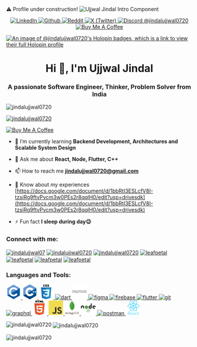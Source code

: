 ⚠️ Profile under construction!
![Ujjwal Jindal Intro Component](https://lh3.googleusercontent.com/pw/ABLVV84UjWfAw3Tcc7bJ29o21OplEbXlgS0_POiydD5rua7CvyzhJfxVOvmp3GmkAXLP-ZVUrI1mJwaqZoTtCfyVQSzfUxFrUc0XGNw4H-uqEDYo-l9SiFCK8xo2x9kM-Teul4yNztuP8q1nni5CWgWh3UH11A=w1920-h720-s-no-gm?authuser=0)

<p align="center">
    <a href="https://www.linkedin.com/in/jindalujjwal0720/" align="top">
      <img src="https://lh3.googleusercontent.com/pw/ABLVV87qJny-j9azE5oIUtjBaFJR8OK-BHaMXnXsPNpC5bclMW8tbQRmIpP8jm4_AOZ5N0k9NmaqP3ik5e2vebrvvxWzBppg6hS6m99TiedWppfhd0vcGMfCmQd6b4iiDEim4zFoRmAIYprFLkLZ2ck-DDlBBQ=w320-h320-s-no-gm?authuser=0" alt="LinkedIn" style="width: 10%"/>
    </a>
    <a href="https://github.com/jindalujjwal0720" align="top">
      <img src="https://lh3.googleusercontent.com/pw/ABLVV84kS5e1D22mo4KaRx6VYFV23HH_hRYLYSmuHCSeEY6r_efjK4KCKXyTC-voxdMeGvbMMiEmFNsy7PMJB5tldRUXDVRKVXZmv6rV40qVa2spKzmZeRW35ccojcn30xosEQ2EKxpeMA1iP9dgGY2_EgputQ=w320-h320-s-no-gm?authuser=0" alt="Github" style="width:15%;" />
    </a>
    <a href="https://www.reddit.com/user/jindalujjwal0720" align="top">
      <img src="https://lh3.googleusercontent.com/pw/ABLVV87y_lgfCdrTnAeZhzsrSLjSaQyU9GpnbByy_2-0DtVH-3UiBOp-MimYIgwkOp7lRvFPnxC7TqeFFF12gtZAWFgM8VEeqCpY-z4AB571DeZIXzDQwM0syERj4XBiK_yDdAWCDL6tBrzFxu02wvoEiaMhug=w320-h320-s-no-gm?authuser=0" alt="Reddit" style="width:15%;" />
    </a>
    <a href="https://twitter.com/jindalujjwal07" align="top">
      <img src="https://lh3.googleusercontent.com/pw/ABLVV86Feg0Zww492j95ep7lcpfuL5PlCpWpKcHelEQusOMjuQfBZlbnKPVbDrIyx0O3rFEwvSORixyufNyCm2_6R2H9phucIm6_GiLdmp_GcJWC8k6HFhHsQkXOx2sruRgkaucYNdTZ6QxIanQWCJFcBv106w=w320-h320-s-no-gm?authuser=0" alt="X (Twitter)" style="width:15%;" />
    </a>
    <a href="https://discordapp.com/users/936926592687554610" align="top">
      <img src="https://lh3.googleusercontent.com/pw/ABLVV86G7znl0pfgom2Q-HFckv8_DqEve_-8-dPr5_hDwYaBClsYWaKUjNRK7MEwpW2OiE2TBwPbXzxaQzYCtgY4UYRezmlR0O35k_Fs3xNPhlz0mViJ1d-PQR54XoSBiXzSlmScJlFdbx9bJTdgzu0Wrdmc3A=w320-h320-s-no-gm?authuser=0" alt="Discord @jindalujjwal0720" style="width:15%;" />
    </a>
    <a href="https://www.buymeacoffee.com/jindalujjwal0720" align="top">
      <img src="https://lh3.googleusercontent.com/pw/ABLVV86HYz_dX6QqhFP_WjtZTkZpeEnSUW6nDwKrSIR9b1fFPAwoiR9jYbq60_gR1spEa65AkdSCrU4X-NbRqDyFKxK5FHjj6b3CIRe4pk_xxHrJBDmqAY2pindNCwNcNLBE30Idj_fC4_Chs38smLOGuukyFQ=w320-h320-s-no-gm?authuser=0" alt="Buy Me A Coffee" style="width:15%;" />
    </a>
</p>

[![An image of @jindalujjwal0720's Holopin badges, which is a link to view their full Holopin profile](https://holopin.me/jindalujjwal0720)](https://holopin.io/@jindalujjwal0720)
<h1 align="center">Hi 👋, I'm Ujjwal Jindal</h1>
<h3 align="center">A passionate Software Engineer, Thinker, Problem Solver from India</h3>

<p align="left"> <img src="https://komarev.com/ghpvc/?username=jindalujjwal0720&label=Profile%20views&color=0e75b6&style=flat" alt="jindalujjwal0720" /> </p>

<p align="left"> <a href="https://github.com/ryo-ma/github-profile-trophy"><img src="https://github-profile-trophy.vercel.app/?username=jindalujjwal0720&margin-w=15&margin-h=15&column=-1" alt="jindalujjwal0720" /></a> </p>
<!--
<p align="left"> <a href="https://twitter.com/jindalujjwal07" target="blank"><img src="https://img.shields.io/twitter/follow/jindalujjwal07?logo=twitter&style=flat" alt="jindalujjwal07" /></a> </p> -->
<a href="https://www.buymeacoffee.com/jindalujjwal0720" target="_blank"><img src="https://cdn.buymeacoffee.com/buttons/v2/default-yellow.png" alt="Buy Me A Coffee" style="height: 60px !important;width: 217px !important;" ></a>

- 🌱 I’m currently learning **Backend Development, Architectures and Scalable System Design**

- 💬 Ask me about **React, Node, Flutter, C++**

- 📫 How to reach me **jindalujjwal0720@gmail.com**

- 📄 Know about my experiences [https://docs.google.com/document/d/1bbRtI3ESLcfV8I-tzsiRg9ftvPvcm3w0PEs2r8qqlH0/edit?usp=drivesdk](https://docs.google.com/document/d/1bbRtI3ESLcfV8I-tzsiRg9ftvPvcm3w0PEs2r8qqlH0/edit?usp=drivesdk)

- ⚡ Fun fact **I sleep during day😉**
              
<h3 align="left">Connect with me:</h3>
<p align="left">
<a href="https://twitter.com/jindalujjwal07" target="blank"><img align="center" src="https://raw.githubusercontent.com/rahuldkjain/github-profile-readme-generator/master/src/images/icons/Social/twitter.svg" alt="jindalujjwal07" height="30" width="40" /></a>
<a href="https://linkedin.com/in/jindalujjwal0720" target="blank"><img align="center" src="https://raw.githubusercontent.com/rahuldkjain/github-profile-readme-generator/master/src/images/icons/Social/linked-in-alt.svg" alt="jindalujjwal0720" height="30" width="40" /></a>
<a href="https://kaggle.com/jindalujjwal0720" target="blank"><img align="center" src="https://raw.githubusercontent.com/rahuldkjain/github-profile-readme-generator/master/src/images/icons/Social/kaggle.svg" alt="jindalujjwal0720" height="30" width="40" /></a>
<a href="https://www.codechef.com/users/leafpetal" target="blank"><img align="center" src="https://cdn.jsdelivr.net/npm/simple-icons@3.1.0/icons/codechef.svg" alt="leafpetal" height="30" width="40" /></a>
<a href="https://www.hackerrank.com/leafpetal" target="blank"><img align="center" src="https://raw.githubusercontent.com/rahuldkjain/github-profile-readme-generator/master/src/images/icons/Social/hackerrank.svg" alt="leafpetal" height="30" width="40" /></a>
<a href="https://codeforces.com/profile/leafpetal" target="blank"><img align="center" src="https://raw.githubusercontent.com/rahuldkjain/github-profile-readme-generator/master/src/images/icons/Social/codeforces.svg" alt="leafpetal" height="30" width="40" /></a>
<a href="https://www.leetcode.com/leafpetal" target="blank"><img align="center" src="https://raw.githubusercontent.com/rahuldkjain/github-profile-readme-generator/master/src/images/icons/Social/leet-code.svg" alt="leafpetal" height="30" width="40" /></a>
</p>

<h3 align="left">Languages and Tools:</h3>
<p align="left"> <a href="https://www.cprogramming.com/" target="_blank" rel="noreferrer"> <img src="https://raw.githubusercontent.com/devicons/devicon/master/icons/c/c-original.svg" alt="c" width="40" height="40"/> </a> <a href="https://www.w3schools.com/cpp/" target="_blank" rel="noreferrer"> <img src="https://raw.githubusercontent.com/devicons/devicon/master/icons/cplusplus/cplusplus-original.svg" alt="cplusplus" width="40" height="40"/> </a> <a href="https://www.w3schools.com/css/" target="_blank" rel="noreferrer"> <img src="https://raw.githubusercontent.com/devicons/devicon/master/icons/css3/css3-original-wordmark.svg" alt="css3" width="40" height="40"/> </a> <a href="https://dart.dev" target="_blank" rel="noreferrer"> <img src="https://www.vectorlogo.zone/logos/dartlang/dartlang-icon.svg" alt="dart" width="40" height="40"/> </a> <a href="https://expressjs.com" target="_blank" rel="noreferrer"> <img src="https://raw.githubusercontent.com/devicons/devicon/master/icons/express/express-original-wordmark.svg" alt="express" width="40" height="40"/> </a> <a href="https://www.figma.com/" target="_blank" rel="noreferrer"> <img src="https://www.vectorlogo.zone/logos/figma/figma-icon.svg" alt="figma" width="40" height="40"/> </a> <a href="https://firebase.google.com/" target="_blank" rel="noreferrer"> <img src="https://www.vectorlogo.zone/logos/firebase/firebase-icon.svg" alt="firebase" width="40" height="40"/> </a> <a href="https://flutter.dev" target="_blank" rel="noreferrer"> <img src="https://www.vectorlogo.zone/logos/flutterio/flutterio-icon.svg" alt="flutter" width="40" height="40"/> </a> <a href="https://git-scm.com/" target="_blank" rel="noreferrer"> <img src="https://www.vectorlogo.zone/logos/git-scm/git-scm-icon.svg" alt="git" width="40" height="40"/> </a> <a href="https://graphql.org" target="_blank" rel="noreferrer"> <img src="https://www.vectorlogo.zone/logos/graphql/graphql-icon.svg" alt="graphql" width="40" height="40"/> </a> <a href="https://www.w3.org/html/" target="_blank" rel="noreferrer"> <img src="https://raw.githubusercontent.com/devicons/devicon/master/icons/html5/html5-original-wordmark.svg" alt="html5" width="40" height="40"/> </a> <a href="https://developer.mozilla.org/en-US/docs/Web/JavaScript" target="_blank" rel="noreferrer"> <img src="https://raw.githubusercontent.com/devicons/devicon/master/icons/javascript/javascript-original.svg" alt="javascript" width="40" height="40"/> </a> <a href="https://www.mongodb.com/" target="_blank" rel="noreferrer"> <img src="https://raw.githubusercontent.com/devicons/devicon/master/icons/mongodb/mongodb-original-wordmark.svg" alt="mongodb" width="40" height="40"/> </a> <a href="https://nodejs.org" target="_blank" rel="noreferrer"> <img src="https://raw.githubusercontent.com/devicons/devicon/master/icons/nodejs/nodejs-original-wordmark.svg" alt="nodejs" width="40" height="40"/> </a> <a href="https://postman.com" target="_blank" rel="noreferrer"> <img src="https://www.vectorlogo.zone/logos/getpostman/getpostman-icon.svg" alt="postman" width="40" height="40"/> </a> <a href="https://reactjs.org/" target="_blank" rel="noreferrer"> <img src="https://raw.githubusercontent.com/devicons/devicon/master/icons/react/react-original-wordmark.svg" alt="react" width="40" height="40"/> </a> </p>

<p><img align="left" src="https://github-readme-stats.vercel.app/api/top-langs?username=jindalujjwal0720&show_icons=true&locale=en&layout=compact" alt="jindalujjwal0720" /></p>

<p>&nbsp;<img align="center" src="https://github-readme-stats.vercel.app/api?username=jindalujjwal0720&show_icons=true&locale=en" alt="jindalujjwal0720" /></p>

<p><img align="center" src="https://github-readme-streak-stats.herokuapp.com/?user=jindalujjwal0720&" alt="jindalujjwal0720" /></p>
